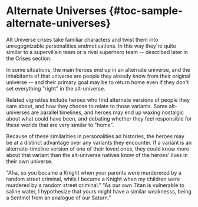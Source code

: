 # Alternate Universes {#toc-sample-alternate-universes}

Alt Universe crises take familiar characters and twist them into unregognizable personalities andmotivations. In this way they're quite similar to a supervillain team or a rival superhero team -- described later in the Crises section.

In some situations, the main heroes end up in an alternate universe, and the inhabitants of that universe are people they already know from their original universe -- and their primary goal may be to return home even if they don't set everything "right" in the alt-universe.

Related vignettes include heroes who find alternate versions of people they care about, and how they choose to relate to those variants. Some alt-universes are parallel timelines, and heroes may end up waxing nostalgic about what could have been, and debating whether they feel responsible for these worlds
that are very similar to "home".

Because of these similarities in personalities ad histories, the heroes may be at a distinct advantage over any variants they encounter. If a variant is an alternate-timeline version of one of their loved ones, they could know more about that variant than the alt-universe natives know of the heroes' lives in their own universe. 

"Aha, so you became a Knight when your parents were murderered by a random street criminal, while I became a Knight when my children were murdered by a random street criminal." "As our own Titan is vulnerable to saline water, I hypothesize that yours might have a similar weaknesss, being a Sentinel from an analogue of our Saturn."

